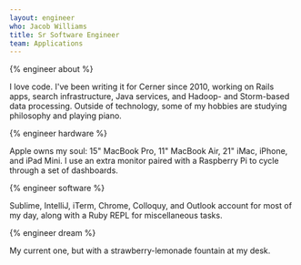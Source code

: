 ```yaml
---
layout: engineer
who: Jacob Williams
title: Sr Software Engineer
team: Applications
---
```


{% engineer about %}

I love code. I've been writing it for Cerner since 2010, working on Rails apps, search infrastructure, Java services, and Hadoop- and Storm-based data processing. Outside of technology, some of my hobbies are studying philosophy and playing piano.

{% engineer hardware %}

Apple owns my soul: 15" MacBook Pro, 11" MacBook Air, 21" iMac, iPhone, and iPad Mini. I use an extra monitor paired with a Raspberry Pi to cycle through a set of dashboards.

{% engineer software %}

Sublime, IntelliJ, iTerm, Chrome, Colloquy, and Outlook account for most of my day, along with a Ruby REPL for miscellaneous tasks.

{% engineer dream %}

My current one, but with a strawberry-lemonade fountain at my desk.

